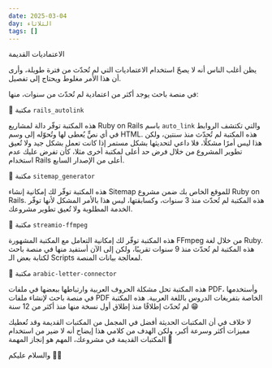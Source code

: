 ```yaml
---
date: 2025-03-04
day: الثلاثاء
tags: []
---
```


الاعتماديات القديمة

يظن أغلب الناس أنه لا يصحّ استخدام الاعتماديات التي لم تُحدّث من فترة طويلة، وأرى أن هذا الأمر مغلوط ويحتاج إلى تفصيل.

في منصة باحث يوجد أكثر من اعتمادية لم تُحدّث من سنوات، منها:

🔶 مكتبة `rails_autolink`

هذه المكتبة توفّر دالة لمشاريع Ruby on Rails باسم `auto_link` والتي تكتشف الروابط في أي نصٍّ يُعطى لها وتُحوّله إلى وسم HTML. هذه المكتبة لم تُحدّث منذ سنتين، ولكن هذا ليس أمرًا مشكلًا، فلا داعي لتحديثها بشكل مستمر إذا كانت تعمل بشكل جيد ولا تُعيق تطوير المشروع من خلال فرض حد أعلى لمكتبة أخرى مثلا، كأن تفرض عليك عدم استخدام Rails أعلى من الإصدار السابع.

🔶 مكتبة `sitemap_generator`

هذه المكتبة توفّر لك إمكانية إنشاء Sitemap للموقع الخاص بك ضمن مشروع Ruby on Rails. هذه المكتبة لم تُحدّث منذ 3 سنوات، وكسابقتها، ليس هذا بالأمر المشكل لأنها توفّر الخدمة المطلوبة ولا تُعيق تطوير مشروعك.

🔶 مكتبة `streamio-ffmpeg`

هذه المكتبة توفّر لك إمكانية التعامل مع المكتبة المشهورة FFmpeg من خلال لغة Ruby. هذه المكتبة لم تُحدّث منذ 9 سنوات تقريبًا، ولكن إلى الآن أستفيد منها في منصة باحث لكتابة بعض الـ Scripts لمعالجة بيانات المنصة.

🔶 مكتبة `arabic-letter-connector`

هذه المكتبة تحل مشكلة الحروف العربية وارتباطها ببعضها في ملفات PDF، وأستخدمها في منصة باحث لإنشاء ملفات PDF الخاصة بتفريغات الدروس باللغة العربية. هذه المكتبة لم تُحدّث إطلاقًا منذ إطلاق أول نسخة منها منذ أكثر من 12 سنة 😁

لا خلاف في أن المكتبات الحديثة أفضل في المجمل من المكتبات القديمة وقد تُعطيك مميزات أكثر وسرعة أكبر، ولكن الهدف من كلامي هذا إيضاح أنه لا ضير من استخدام المكتبات القديمة في مشروعك، المهم هو إنجاز المهمة 🚀

والسلام عليكم 👋🏻
